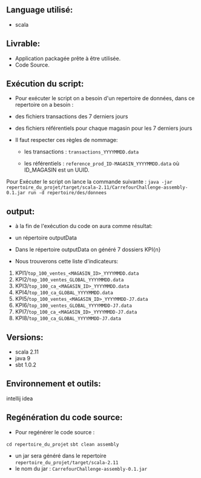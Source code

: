 Language utilisé:
------------
* scala


Livrable:
----------
* Application packagée prête à être utilisée.
* Code Source.


Exécution du script:
--------
* Pour exécuter le script on a besoin d'un repertoire de données, dans ce repertoire on a besoin :
 
- des fichiers transactions des 7 derniers jours

- des fichiers référentiels pour chaque magasin pour les 7 derniers jours

* Il faut respecter ces règles de nommage:
 
  - les transactions : `transactions_YYYYMMDD.data`
  
  - les référentiels : `reference_prod_ID-MAGASIN_YYYYMMDD.data` où ID_MAGASIN est un UUID.

 
Pour Exécuter le script on lance la commande suivante :  `java -jar repertoire_du_projet/target/scala-2.11/CarrefourChallenge-assembly-0.1.jar run -d repertoire/des/donnees`



output:
--------
* à la fin de l'exécution du code on aura comme résultat:
- un répertoire outputData
- Dans le répertoire outputData on généré 7 dossiers KPI{n}

- Nous trouverons cette liste d'indicateurs: 
	
1. KPI1/`top_100_ventes_<MAGASIN_ID>_YYYYMMDD.data` 
2. KPI2/`top_100_ventes_GLOBAL_YYYYMMDD.data`
3. KPI3/`top_100_ca_<MAGASIN_ID>_YYYYMMDD.data`
4. KPI4/`top_100_ca_GLOBAL_YYYYMMDD.data`
5. KPI5/`top_100_ventes_<MAGASIN_ID>_YYYYMMDD-J7.data` 
6. KPI6/`top_100_ventes_GLOBAL_YYYYMMDD-J7.data`
7. KPI7/`top_100_ca_<MAGASIN_ID>_YYYYMMDD-J7.data`
8. KPI8/`top_100_ca_GLOBAL_YYYYMMDD-J7.data`




Versions:
--------
* scala 2.11
* java 9
* sbt 1.0.2



Environnement et outils:
--------
intellij idea



Regénération du code source:
--------

* Pour regénérer le code source : 

`cd repertoire_du_projet`
`sbt clean assembly`

  - un jar sera généré dans le repertoire `repertoire_du_projet/target/scala-2.11`
  - le nom du jar : `CarrefourChallenge-assembly-0.1.jar`
 
